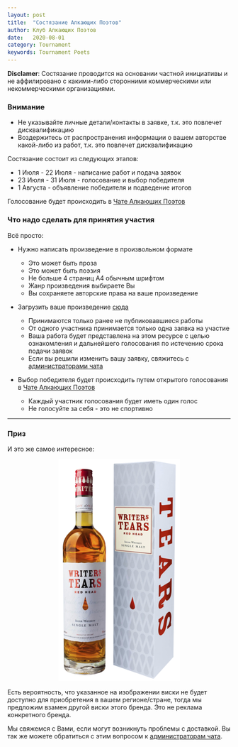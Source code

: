 ```yaml
---
layout: post
title:  "Состязание Алкающих Поэтов"
author: Клуб Алкающих Поэтов
date:   2020-08-01
category: Tournament
keywords: Tournament Poets
---
```


**Disclamer**:
Состязание проводится на основании частной инициативы и не аффилировано с какими-либо сторонними коммерческими или некоммерческими организациями.

### Вниманиe
* Не указывайте личные детали/контакты в заявке, т.к. это повлечет дисквалификацию
* Воздержитесь от распространения информации о вашем авторстве какой-либо из работ, т.к. это повлечет дисквалификацию

Состязание состоит из следующих этапов:
* 1 Июля - 22 Июля - написание работ и подача заявок
* 23 Июля - 31 Июля - голосование и выбор победителя
* 1 Августа - объявление победителя и подведение итогов

Голосование будет происходить в [Чате Алкающих Поэтов](https://t.me/joinchat/FC6kkBnP3OfzjUT__7YNnQ)

### Что надо сделать для принятия участия

Всё просто:
* Нужно написать произведение в произвольном формате
  * Это может быть проза<br/>
  * Это может быть поэзия<br/>
  * Не больше 4 страниц А4 обычным шрифтом<br/>
  * Жанр произведения выбираете Вы<br/>
  * Вы сохраняете авторские права на ваше произведение<br/>
* Загрузить ваше произведение [сюда](https://forms.gle/P3YMSnqGKZ22NSW26)
  * Принимаются только ранее не публиковавшиеся работы
  * От одного участника принимается только одна заявка на участие
  * Ваша работа будет представлена на этом ресурсе с целью ознакомления и дальнейшего голосования по истечению срока подачи заявок
  * Если вы решили изменить вашу заявку, свяжитесь с [администраторами чата](https://t.me/joinchat/FC6kkBnP3OfzjUT__7YNnQ)

* Выбор победителя будет происходить путем открытого голосования в [Чате Алкающих Поэтов](https://t.me/joinchat/FC6kkBnP3OfzjUT__7YNnQ)
  * Каждый участник голосования будет иметь один голос
  * Не голосуйте за себя - это не спортивно

---

### Приз

И это же самое интересное:

<p align="center">
<img alt="Writer's Tears whiskey" src="/assets/img/tournament/2020-08-01/writers_tears.png"/>
</p>

Есть вероятность, что указанное на изображении виски не будет доступно для приобретения в вашем регионе/стране, тогда мы предложим взамен другой виски этого бренда. Это не реклама конкретного бренда.

Мы свяжемся с Вами, если могут возникнуть проблемы с доставкой. Вы так же можете обратиться с этим вопросом к [администраторам чата](https://t.me/joinchat/FC6kkBnP3OfzjUT__7YNnQ).
